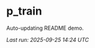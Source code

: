 # p_train

Auto-updating README demo.

<!--START_SECTION:status-->
_Last run: 2025-09-25 14:24 UTC_
<!--END_SECTION:status-->













































































































































































































































































































































































































































































































































































































































































































































































